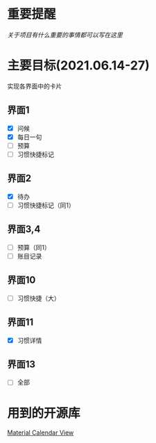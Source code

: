 # 重要提醒

*关于项目有什么重要的事情都可以写在这里*

# 主要目标(2021.06.14-27)

实现各界面中的卡片

## 界面1
- [x] 问候
- [x] 每日一句
- [ ] 预算
- [ ] 习惯快捷标记
## 界面2
- [x] 待办
- [ ] 习惯快捷标记（同1）
## 界面3,4
- [ ] 预算（同1）
- [ ] 账目记录
## 界面10
- [ ] 习惯快捷（大）
## 界面11
- [x] 习惯详情
## 界面13
- [ ] 全部

# 用到的开源库

[Material Calendar View](https://github.com/prolificinteractive/material-calendarview)

